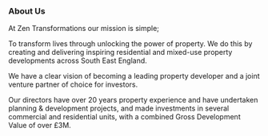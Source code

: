 ### About Us

At Zen Transformations our mission is simple;

To transform lives through unlocking the power of property.  We do this by creating and delivering inspiring residential and mixed-use property developments across South East England.

We have a clear vision of becoming a leading property developer and a joint venture partner of choice for investors.

Our directors have over 20 years property experience and have undertaken planning & development projects, and made investments in several commercial and residential units, with a combined Gross Development Value of over £3M.
